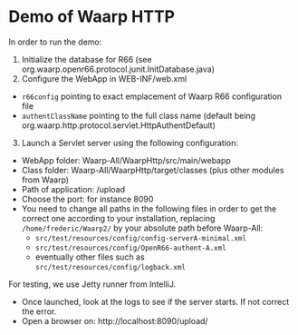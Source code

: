 Demo of Waarp HTTP
==================

In order to run the demo:

1) Initialize the database for R66 (see org.waarp.openr66.protocol.junit.InitDatabase.java)
2) Configure the WebApp in WEB-INF/web.xml

- `r66config` pointing to exact emplacement of Waarp R66 configuration file
- `authentClassName` pointing to the full class name (default being org.waarp.http.protocol.servlet.HttpAuthentDefault)

3) Launch a Servlet server using the following configuration:

- WebApp folder: Waarp-All/WaarpHttp/src/main/webapp
- Class folder: Waarp-All/WaarpHttp/target/classes (plus other modules from Waarp)
- Path of application: /upload
- Choose the port: for instance 8090
- You need to change all paths in the following files in order to get the correct one according to your
 installation, replacing `/home/frederic/Waarp2/` by your absolute path before Waarp-All:
   - `src/test/resources/config/config-serverA-minimal.xml`
   - `src/test/resources/config/OpenR66-authent-A.xml`
   - eventually other files such as `src/test/resources/config/logback.xml`

For testing, we use Jetty runner from IntelliJ.

- Once launched, look at the logs to see if the server starts. If not correct the error.
- Open a browser on: http://localhost:8090/upload/


